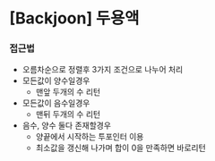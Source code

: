# [Backjoon] 두용액

### 접근법

- 오름차순으로 정렬후 3가지 조건으로 나누어 처리
- 모든값이 양수일경우
  - 맨앞 두개의 수 리턴
- 모든값이 음수일경우
  - 맨뒤 두개의 수 리턴
- 음수, 양수 둘다 존재할경우
  - 양끝에서 시작하는 투포인터 이용
  - 최소값을 갱신해 나가며 합이 0을 만족하면 바로리턴